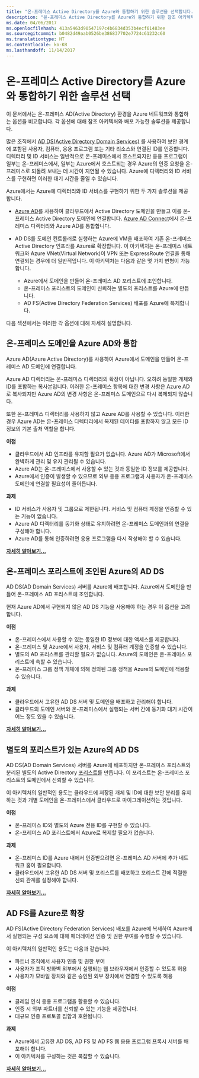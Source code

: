 ```yaml
---
title: "온-프레미스 Active Directory를 Azure와 통합하기 위한 솔루션을 선택합니다."
description: "온-프레미스 Active Directory를 Azure와 통합하기 위한 참조 아키텍처를 비교합니다."
ms.date: 04/06/2017
ms.openlocfilehash: 413a5463d90547197c4b6834d353b4ecf61483ee
ms.sourcegitcommit: b0482d49aab0526be386837702e7724c61232c60
ms.translationtype: HT
ms.contentlocale: ko-KR
ms.lasthandoff: 11/14/2017
---
```

# <a name="choose-a-solution-for-integrating-on-premises-active-directory-with-azure"></a>온-프레미스 Active Directory를 Azure와 통합하기 위한 솔루션 선택

이 문서에서는 온-프레미스 AD(Active Directory) 환경을 Azure 네트워크와 통합하는 옵션을 비교합니다. 각 옵션에 대해 참조 아키텍처와 배포 가능한 솔루션을 제공합니다.

많은 조직에서 [AD DS(Active Directory Domain Services)][active-directory-domain-services] 를 사용하여 보안 경계에 포함된 사용자, 컴퓨터, 응용 프로그램 또는 기타 리소스와 연결된 ID를 인증합니다. 디렉터리 및 ID 서비스는 일반적으로 온-프레미스에서 호스트되지만 응용 프로그램이 일부는 온-프레미스에서, 일부는 Azure에서 호스트되는 경우 Azure의 인증 요청을 온-프레미스로 되돌려 보내는 데 시간이 지연될 수 있습니다. Azure에 디렉터리와 ID 서비스를 구현하면 이러한 대기 시간을 줄일 수 있습니다.

Azure에서는 Azure에 디렉터리와 ID 서비스를 구현하기 위한 두 가지 솔루션을 제공합니다. 

* [Azure AD][azure-active-directory]를 사용하여 클라우드에서 Active Directory 도메인을 만들고 이를 온-프레미스 Active Directory 도메인에 연결합니다. [Azure AD Connect][azure-ad-connect]에서 온-프레미스 디렉터리와 Azure AD를 통합합니다.

* AD DS를 도메인 컨트롤러로 실행하는 Azure에 VM을 배포하여 기존 온-프레미스 Active Directory 인프라를 Azure로 확장합니다. 이 아키텍처는 온-프레미스 네트워크와 Azure VNet(Virtual Network)이 VPN 또는 ExpressRoute 연결을 통해 연결되는 경우에 더 일반적입니다. 이 아키텍처는 다음과 같은 몇 가지 변형이 가능합니다. 

    - Azure에서 도메인을 만들어 온-프레미스 AD 포리스트에 조인합니다.
    - 온-프레미스 포리스트의 도메인이 신뢰하는 별도의 포리스트를 Azure에 만듭니다.
    - AD FS(Active Directory Federation Services) 배포를 Azure에 복제합니다. 

다음 섹션에서는 이러한 각 옵션에 대해 자세히 설명합니다.

## <a name="integrate-your-on-premises-domains-with-azure-ad"></a>온-프레미스 도메인을 Azure AD와 통합

Azure AD(Azure Active Directory)를 사용하여 Azure에서 도메인을 만들어 온-프레미스 AD 도메인에 연결합니다. 

Azure AD 디렉터리는 온-프레미스 디렉터리의 확장이 아닙니다. 오히려 동일한 개체와 ID를 포함하는 복사본입니다. 이러한 온-프레미스 항목에 대한 변경 사항은 Azure AD로 복사되지만 Azure AD의 변경 사항은 온-프레미스 도메인으로 다시 복제되지 않습니다.

또한 온-프레미스 디렉터리를 사용하지 않고 Azure AD를 사용할 수 있습니다. 이러한 경우 Azure AD는 온-프레미스 디렉터리에서 복제된 데이터를 포함하지 않고 모든 ID 정보의 기본 출처 역할을 합니다.


**이점**

* 클라우드에서 AD 인프라를 유지할 필요가 없습니다. Azure AD가 Microsoft에서 완벽하게 관리 및 유지 관리될 수 있습니다.
* Azure AD는 온-프레미스에서 사용할 수 있는 것과 동일한 ID 정보를 제공합니다.
* Azure에서 인증이 발생할 수 있으므로 외부 응용 프로그램과 사용자가 온-프레미스 도메인에 연결할 필요성이 줄어듭니다.

**과제**

* ID 서비스가 사용자 및 그룹으로 제한됩니다. 서비스 및 컴퓨터 계정을 인증할 수 있는 기능이 없습니다.
* Azure AD 디렉터리를 동기화 상태로 유지하려면 온-프레미스 도메인과의 연결을 구성해야 합니다. 
* Azure AD를 통해 인증하려면 응용 프로그램을 다시 작성해야 할 수 있습니다.

**[자세히 알아보기...][aad]**

## <a name="ad-ds-in-azure-joined-to-an-on-premises-forest"></a>온-프레미스 포리스트에 조인된 Azure의 AD DS

AD DS(AD Domain Services) 서버를 Azure에 배포합니다. Azure에서 도메인을 만들어 온-프레미스 AD 포리스트에 조인합니다. 

현재 Azure AD에서 구현되지 않은 AD DS 기능을 사용해야 하는 경우 이 옵션을 고려합니다. 

**이점**

* 온-프레미스에서 사용할 수 있는 동일한 ID 정보에 대한 액세스를 제공합니다.
* 온-프레미스 및 Azure에서 사용자, 서비스 및 컴퓨터 계정을 인증할 수 있습니다.
* 별도의 AD 포리스트를 관리할 필요가 없습니다. Azure의 도메인은 온-프레미스 포리스트에 속할 수 있습니다.
* 온-프레미스 그룹 정책 개체에 의해 정의된 그룹 정책을 Azure의 도메인에 적용할 수 있습니다.

**과제**

* 클라우드에서 고유한 AD DS 서버 및 도메인을 배포하고 관리해야 합니다.
* 클라우드의 도메인 서버와 온-프레미스에서 실행되는 서버 간에 동기화 대기 시간이 어느 정도 있을 수 있습니다.

**[자세히 알아보기...][ad-ds]**

## <a name="ad-ds-in-azure-with-a-separate-forest"></a>별도의 포리스트가 있는 Azure의 AD DS

AD DS(AD Domain Services) 서버를 Azure에 배포하지만 온-프레미스 포리스트와 분리된 별도의 Active Directory [포리스트][ad-forest-defn]를 만듭니다. 이 포리스트는 온-프레미스 포리스트의 도메인에서 신뢰할 수 있습니다.

이 아키텍처의 일반적인 용도는 클라우드에 저장된 개체 및 ID에 대한 보안 분리를 유지하는 것과 개별 도메인을 온-프레미스에서 클라우드로 마이그레이션하는 것입니다.

**이점**

* 온-프레미스 ID와 별도의 Azure 전용 ID를 구현할 수 있습니다.
* 온-프레미스 AD 포리스트에서 Azure로 복제할 필요가 없습니다.

**과제**

* 온-프레미스 ID를 Azure 내에서 인증받으려면 온-프레미스 AD 서버에 추가 네트워크 홉이 필요합니다.
* 클라우드에서 고유한 AD DS 서버 및 포리스트를 배포하고 포리스트 간에 적절한 신뢰 관계를 설정해야 합니다.

**[자세히 알아보기...][ad-ds-forest]**

## <a name="extend-ad-fs-to-azure"></a>AD FS를 Azure로 확장

AD FS(Active Directory Federation Services) 배포를 Azure에 복제하여 Azure에서 실행되는 구성 요소에 대해 페더레이션 인증 및 권한 부여를 수행할 수 있습니다. 

이 아키텍처의 일반적인 용도는 다음과 같습니다.

* 파트너 조직에서 사용자 인증 및 권한 부여
* 사용자가 조직 방화벽 외부에서 실행되는 웹 브라우저에서 인증할 수 있도록 허용
* 사용자가 모바일 장치와 같은 승인된 외부 장치에서 연결할 수 있도록 허용 

**이점**

* 클레임 인식 응용 프로그램을 활용할 수 있습니다.
* 인증 시 외부 파트너를 신뢰할 수 있는 기능을 제공합니다.
* 대규모 인증 프로토콜 집합과 호환됩니다.

**과제**

* Azure에서 고유한 AD DS, AD FS 및 AD FS 웹 응용 프로그램 프록시 서버를 배포해야 합니다.
* 이 아키텍처를 구성하는 것은 복잡할 수 있습니다.

**[자세히 알아보기...][adfs]**

<!-- links -->

[aad]: ./azure-ad.md
[ad-ds]: ./adds-extend-domain.md
[ad-ds-forest]: ./adds-forest.md
[ad-forest-defn]: https://msdn.microsoft.com/library/ms676906.aspx
[adfs]: ./adfs.md

[active-directory-domain-services]: https://technet.microsoft.com/library/dd448614.aspx
[azure-active-directory]: /azure/active-directory-domain-services/active-directory-ds-overview
[azure-ad-connect]: /azure/active-directory/active-directory-aadconnect
